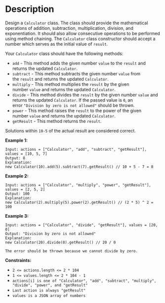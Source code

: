 # Description

Design a `Calculator` class. The class should provide the mathematical operations of addition, subtraction, multiplication, division, and exponentiation. It should also allow consecutive operations to be performed using method chaining. The `Calculator` class constructor should accept a number which serves as the initial value of `result`.

Your `Calculator` class should have the following methods:

- `add` - This method adds the given number `value` to the `result` and returns the updated `Calculator`.
- `subtract` - This method subtracts the given number `value` from the `result` and returns the updated `Calculator`.
- `multiply` - This method multiplies the `result` by the given number `value` and returns the updated `Calculator`.
- `divide` - This method divides the `result` by the given number `value` and returns the updated `Calculator`. If the passed value is `0`, an error `"Division by zero is not allowed"` should be thrown.
- `power` - This method raises the `result` to the power of the given number `value` and returns the updated `Calculator`.
- `getResult` - This method returns the `result`.

Solutions within `10-5` of the actual result are considered correct.

**Example 1:**

```
Input: actions = ["Calculator", "add", "subtract", "getResult"], values = [10, 5, 7]
Output: 8
Explanation:
new Calculator(10).add(5).subtract(7).getResult() // 10 + 5 - 7 = 8

```

**Example 2:**

```
Input: actions = ["Calculator", "multiply", "power", "getResult"], values = [2, 5, 2]
Output: 100
Explanation:
new Calculator(2).multiply(5).power(2).getResult() // (2 * 5) ^ 2 = 100

```

**Example 3:**

```
Input: actions = ["Calculator", "divide", "getResult"], values = [20, 0]
Output: "Division by zero is not allowed"
Explanation:
new Calculator(20).divide(0).getResult() // 20 / 0

The error should be thrown because we cannot divide by zero.

```

**Constraints:**

- `2 <= actions.length <= 2 * 104`
- `1 <= values.length <= 2 * 104 - 1`
- `actions[i] is one of "Calculator", "add", "subtract", "multiply", "divide", "power", and "getResult"`
- `Last action is always "getResult"`
- `values is a JSON array of numbers`
